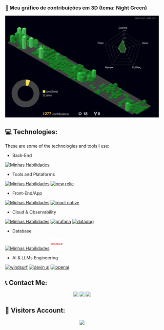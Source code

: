 ### 🧊 Meu gráfico de contribuições em 3D (tema: Night Green)

![3D GitHub Profile Night Green](./profile-3d-contrib/profile-night-green.svg)

## :computer: Technologies:

These are some of the technologies and tools I use:

- Back-End

[![Minhas Habilidades](https://skillicons.dev/icons?i=ts,nodejs,express,nest,java,spring,hibernate,python,django,flask,pytorch,jest,prisma,dotnet,c#)](https://skillicons.dev)

- Tools and Plataforms

[![Minhas Habilidades](https://skillicons.dev/icons?i=postman,git,figma,linux,eclipse,rider,idea,pycharm,kafka,rabbitmq,prometheus,notion)](https://skillicons.dev)
<a href="https://newrelic.com/lp/developersignup?utm_medium=cpc&utm_source=google&utm_campaign=EVER-GREEN_BRAND_SEARCH_BRAND_AMER_LATAM_EN&utm_network=g&utm_keyword=new%20relic&utm_device=c&_bt=665617620689&_bm=e&_bn=g&cq_cmp=12566779323&cq_con=119636858796&cq_plac=&gad_source=1&gclid=CjwKCAjw15eqBhBZEiwAbDomEt74dr57Z9yEINJ2xnOwOoR3ntdMBRlkw0HPAKVV-WjvdWcA1QcsSRoCNbkQAvD_BwE" target="_blank" rel="noreferrer"> <img src="https://avatars.slack-edge.com/2022-06-02/3611814361970_f6a28959c2e7258660ea_512.png" alt="new relic" width="50" height="50"/></a>

- Front-End/App

[![Minhas Habilidades](https://skillicons.dev/icons?i=js,ts,html,css,styledcomponents,bootstrap,react,nextjs,angular,kotlin,androidstudio)](https://skillicons.dev)
<a href="https://reactnative.dev/" target="_blank" rel="noreferrer"> <img src="https://cdn.worldvectorlogo.com/logos/react-native-1.svg" alt="react native" width="50" height="50"/></a>

- Cloud & Observability

[![Minhas Habilidades](https://skillicons.dev/icons?i=aws,azure,gcp,docker,kubernetes,githubactions)](https://skillicons.dev)
<a href="https://grafana.com/" target="_blank" rel="noreferrer"> <img src="https://images.icon-icons.com/2108/PNG/512/grafana_icon_130916.png" alt="grafana" width="50" height="50"/></a>
<a href="https://www.datadoghq.com/" target="_blank" rel="noreferrer"> <img src="https://imgix.datadoghq.com//img/about/presskit/DDlogo.jpg?dpr=2&auto=format" alt="datadog" width="45" height="45"/></a>

- Database

[![Minhas Habilidades](https://skillicons.dev/icons?i=postgres,mongodb,mysql,sqlite,redis)](https://skillicons.dev)
<a href="https://www.oracle.com/" target="_blank" rel="noreferrer"> <img src="https://raw.githubusercontent.com/devicons/devicon/master/icons/oracle/oracle-original.svg" alt="oracle" width="40" height="40"/></a>

- AI & LLMs Engineering

<a href="https://windsurf.com/editor" target="_blank" rel="noreferrer"> <img src="https://yt3.ggpht.com/6kLNxjLW3OREYdL7Y_sAzCuolXAmQkjJZVTCAch3Q_-hGZ2049wD2PSTFTfi9M8Iqh0PpxgChjU=s48-c-k-c0x00ffffff-no-rj" alt="windsurf" width="40" height="40"/></a>
<a href="https" target="_blank" rel="noreferrer"> <img src="https://prod-findmyaitool.s3.us-east-1.amazonaws.com/images/ai-tool/logo/Devin%20AI-1723798185028" alt="devin ai" width="40" height="40"/></a>
<a href="https://openai.com/" target="_blank" rel="noreferrer"> <img src="https://socialmarketing90.com/wp-content/uploads/2023/12/OpenAI-Insta-Version-SVG-8.svg" alt="openai" width="40" height="40"/></a>


## 📞 Contact Me:
<div align="center"> 
  <a href="https://api.whatsapp.com/send/?phone=%2B5511983272594&text&app_absent=0" target="_blank"><img src="https://img.shields.io/badge/WhatsApp-25D366?style=for-the-badge&logo=whatsapp&logoColor=white" target="_blank"></a>
  <a href = "mailto:vic.shima.vss@gmail.com"><img src="https://img.shields.io/badge/-Gmail-%23333?style=for-the-badge&logo=gmail&logoColor=white" target="_blank"></a>
  <a href="https://www.linkedin.com/in/victor-shimada/" target="_blank"><img src="https://img.shields.io/badge/-LinkedIn-%230077B5?style=for-the-badge&logo=linkedin&logoColor=white" target="_blank"></a>   
</div>

## 🤖 Visitors Account:
<div align="center">
<p align="center"><img align="center" src="https://profile-counter.glitch.me/{shimarrudz}/count.svg" /></p> 
<br></div>
